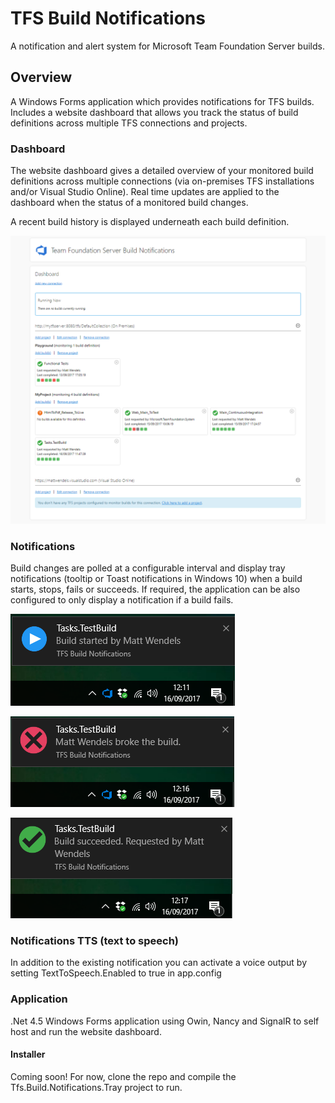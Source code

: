 # TFS Build Notifications
A notification and alert system for Microsoft Team Foundation Server builds.

## Overview

A Windows Forms application which provides notifications for TFS builds. Includes a website dashboard that allows you track the status of build definitions across multiple TFS connections and projects.

### Dashboard

The website dashboard gives a detailed overview of your monitored build definitions across multiple connections (via on-premises TFS installations and/or Visual Studio Online). Real time updates are applied to the dashboard when the status of a monitored build changes.

A recent build history is displayed underneath each build definition.

![Website dashboard](/docs/images/dashboard-example.png)

### Notifications

Build changes are polled at a configurable interval and display tray notifications (tooltip or Toast notifications in Windows 10) when a build starts, stops, fails or succeeds. If required, the application can be also configured to only display a notification if a build fails.

![Build started](/docs/images/build-started.png)

![Build failed](/docs/images/build-failed.png)

![Build succeeded](/docs/images/build-passed.png)

### Notifications TTS (text to speech)

In addition to the existing notification you can activate a voice output by setting TextToSpeech.Enabled to true in app.config

### Application

.Net 4.5 Windows Forms application using Owin, Nancy and SignalR to self host and run the website dashboard.

#### Installer

Coming soon! For now, clone the repo and compile the Tfs.Build.Notifications.Tray project to run.
